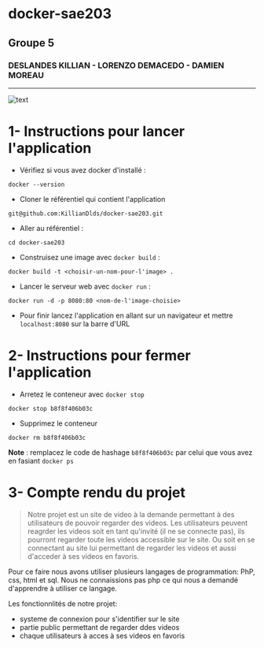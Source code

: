 # docker-sae203
## Groupe 5
### DESLANDES KILLIAN - LORENZO DEMACEDO - DAMIEN MOREAU
------------------------------------------------------
![text]([gh-pages/VitozStudio.svg](https://github.com/KillianDlds/docker-sae203/blob/gh-pages/VitozStudio.svg))
# 1- Instructions pour lancer l'application

- Vérifiez si vous avez docker d'installé :

```shell
docker --version
```

- Cloner le référentiel qui contient l'application

```shell
git@github.com:KillianDlds/docker-sae203.git
```

- Aller au référentiel :

```shell
cd docker-sae203
```

- Construisez une image avec ```docker build``` : 

```shell
docker build -t <choisir-un-nom-pour-l'image> .
```

- Lancer le serveur web avec ```docker run``` :

```shell
docker run -d -p 8080:80 <nom-de-l'image-choisie>
```

- Pour finir lancez l'application en allant sur un navigateur et mettre ```localhost:8080``` sur la barre d'URL

# 2- Instructions pour fermer l'application

- Arretez le conteneur avec ```docker stop```

```shell
docker stop b8f8f406b03c
```

- Supprimez le conteneur 

```shell
docker rm b8f8f406b03c
```

**Note** : remplacez le code de hashage ```b8f8f406b03c``` par celui que vous avez en fasiant ```docker ps```


# 3- Compte rendu du projet 

> Notre projet est un site de video à la demande permettant à des utilisateurs de pouvoir regarder des videos. Les utilisateurs peuvent reagrder les videos soit en tant qu'invité (il ne se connecte pas), ils pourront regarder toute les videos accessible sur le site. Ou soit en se connectant au site lui permettant de regarder les videos et aussi d'acceder à ses videos en favoris.

Pour ce faire nous avons utiliser plusieurs langages de programmation: PhP, css, html et sql.
Nous ne connaissions pas php ce qui nous a demandé d'apprendre à utiliser ce langage.

Les fonctionnlités de notre projet:
- systeme de connexion pour s'identifier sur le site
- partie public permettant de regarder ddes videos
- chaque utilisateurs à acces à ses videos en favoris 
